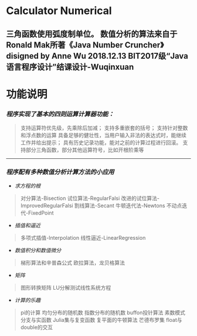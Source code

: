 Calculator Numerical
====================
三角函数使用弧度制单位。
数值分析的算法来自于Ronald Mak所著《Java Number Cruncher》
disigned by Anne Wu 2018.12.13
BIT2017级“Java语言程序设计”结课设计-Wuqinxuan
---
# 功能说明
### *程序实现了基本的四则运算计算器功能：*
> 	支持运算符优先级，先乘除后加减；
> 	支持多重嵌套的括号；
> 	支持针对整数和浮点数的运算
> 	具备足够的健壮性，当用户输入非法的表达式时，能继续工作并给出提示；
> 	具有历史记录功能，能对之前的计算过程进行回滚。
> 	支持部分三角函数，部分其他运算符号，比如开根阶乘等
---
### *程序配有多种数值分析计算方法的小应用*
* *求方程的根*
> 	对分算法-Bisection
> 	试位算法-RegularFalsi
> 	改进的试位算法-ImprovedRegularFalsi
> 	割线算法-Secant
> 	牛顿迭代法-Newtons
> 	不动点迭代-FixedPoint
* *插值和逼近*
> 	多项式插值-Interpolation
> 	线性逼近-LinearRegression
* *数值积分和数值微分*
> 	梯形算法和辛普森公式
> 	欧拉算法，龙贝格算法
* *矩阵*
> 	图形转换矩阵
> 	LU分解测试线性系统方程
* *计算的乐趣*
> 	pi的计算
> 	均匀分布的随机数
> 	指数分布的随机数
> 	buffon投针算法
> 	素数模式
> 	分支与实函数
> 	Julia集与复变函数
> 	复平面的牛顿算法
> 	芒德布罗集
> 	float与double的交互
